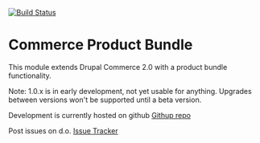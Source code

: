 [![Build Status](https://travis-ci.org/olafkarsten/commerce_product_bundle.svg?branch=8.x-1.x)](https://travis-ci.org/olafkarsten/commerce_product_bundle)

Commerce Product Bundle
=================

This module extends Drupal Commerce 2.0 with a product bundle functionality.

Note: 1.0.x is in early development, not yet usable for anything. Upgrades
between versions won't be supported until a beta version.

Development is currently hosted on github
[Githup repo](https://github.com/olafkarsten/commerce_product_bundle)


Post issues on d.o.
[Issue Tracker](https://www.drupal.org/project/issues/commerce_product_bundle)
